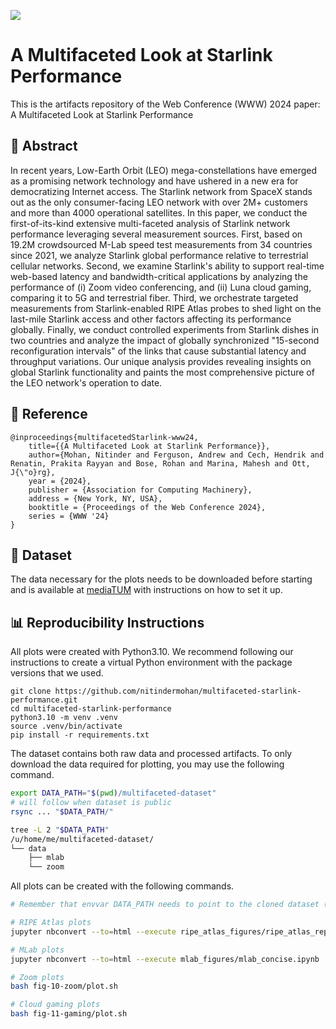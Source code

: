 [![](https://img.shields.io/badge/WWW'24-Paper-blue)]()

# A Multifaceted Look at Starlink Performance

This is the artifacts repository of the Web Conference (WWW) 2024 paper: A Multifaceted Look at Starlink Performance

## 📖 Abstract
In recent years, Low-Earth Orbit (LEO) mega-constellations have emerged as a promising network technology and have ushered in a new era for democratizing Internet access. The Starlink network from SpaceX stands out as the only consumer-facing LEO network with over 2M+ customers and more than 4000 operational satellites. In this paper, we conduct the first-of-its-kind extensive multi-faceted analysis of Starlink network performance leveraging several measurement sources. First, based on 19.2M crowdsourced M-Lab speed test measurements from 34 countries since 2021, we analyze Starlink global performance relative to terrestrial cellular networks. Second, we examine Starlink's ability to support real-time web-based latency and bandwidth-critical applications by analyzing the performance of (i) Zoom video conferencing, and (ii) Luna cloud gaming, comparing it to 5G and terrestrial fiber. Third, we orchestrate targeted measurements from Starlink-enabled RIPE Atlas probes to shed light on the last-mile Starlink access and other factors affecting its performance globally. Finally, we conduct controlled experiments from Starlink dishes in two countries and analyze the impact of globally synchronized "15-second reconfiguration intervals" of the links that cause substantial latency and throughput variations. Our unique analysis provides revealing insights on global Starlink functionality and paints the most comprehensive picture of the LEO network's operation to date.

## 📝 Reference 
```
@inproceedings{multifacetedStarlink-www24,
	title={{A Multifaceted Look at Starlink Performance}},
  	author={Mohan, Nitinder and Ferguson, Andrew and Cech, Hendrik and Renatin, Prakita Rayyan and Bose, Rohan and Marina, Mahesh and Ott, J{\"o}rg},
	year = {2024}, 
	publisher = {Association for Computing Machinery}, 
	address = {New York, NY, USA}, 
	booktitle = {Proceedings of the Web Conference 2024},
	series = {WWW '24}
}
```

## 💾 Dataset

The data necessary for the plots needs to be downloaded before starting and is available at [mediaTUM](https://mediatum.ub.tum.de/1734703) with instructions on how to set it up. 


## 📊 Reproducibility Instructions
All plots were created with Python3.10. We recommend following our instructions to create a virtual Python environment with the package versions that we used.

```
git clone https://github.com/nitindermohan/multifaceted-starlink-performance.git
cd multifaceted-starlink-performance
python3.10 -m venv .venv
source .venv/bin/activate
pip install -r requirements.txt
```

The dataset contains both raw data and processed artifacts. To only download the data required for plotting, you may use the following command.

``` sh
export DATA_PATH="$(pwd)/multifaceted-dataset"
# will follow when dataset is public
rsync ... "$DATA_PATH/"

tree -L 2 "$DATA_PATH"
/u/home/me/multifaceted-dataset/
└── data
    ├── mlab
    └── zoom
```

All plots can be created with the following commands.
``` sh
# Remember that envvar DATA_PATH needs to point to the cloned dataset (see the previous step)

# RIPE Atlas plots
jupyter nbconvert --to=html --execute ripe_atlas_figures/ripe_atlas_repr.ipynb

# MLab plots
jupyter nbconvert --to=html --execute mlab_figures/mlab_concise.ipynb

# Zoom plots
bash fig-10-zoom/plot.sh

# Cloud gaming plots
bash fig-11-gaming/plot.sh
```

